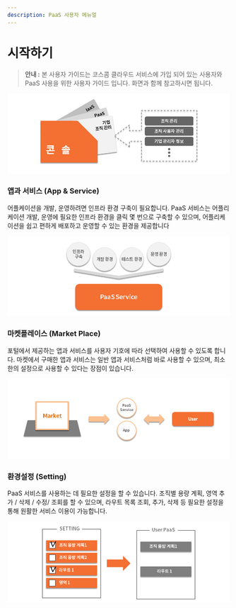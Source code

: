 ```yaml
---
description: PaaS 사용자 메뉴얼
---
```


# 시작하기

> **안내 :** 본 사용자 가이드는 코스콤 클라우드 서비스에 가입 되어 있는 사용자와 PaaS 사용을 위한 사용자 가이드 입니다. 화면과 함께 참고하시면 됩니다.

![](.gitbook/assets/image%20%2818%29.png)

### **앱과 서비스 \(App & Service\)**

어플케이션을 개발, 운영하려면 인프라 환경 구축이 필요합니다. PaaS 서비스는 어플리케이션 개발, 운영에 필요한 인프라 환경을 클릭 몇 번으로 구축할 수 있으며, 어플리케이션을 쉽고 편하게 배포하고 운영할 수 있는 환경을 제공합니다

![](.gitbook/assets/image%20%2816%29.png)

### **마켓플레이스 \(Market Place\)**

포털에서 제공하는 앱과 서비스를 사용자 기호에 따라 선택하여 사용할 수 있도록 합니다. 마켓에서 구매한 앱과 서비스는 일반 앱과 서비스처럼 바로 사용할 수 있으며, 최소한의 설정으로 사용할 수 있다는 장점이 있습니다.

![](.gitbook/assets/image%20%2827%29.png)

### **환경설정 \(Setting\)**

PaaS 서비스를 사용하는 데 필요한 설정을 할 수 있습니다. 조직별 용량 계획, 영역 추가 / 삭제 / 수정/ 조회를 할 수 있으며, 라우트 목록 조회, 추가, 삭제 등 필요한 설정을 통해 원활한 서비스 이용이 가능합니다.

![](.gitbook/assets/image.png)



